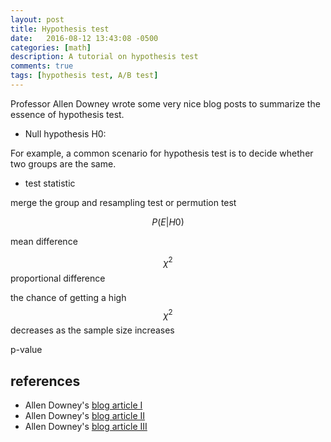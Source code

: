 ```yaml
---
layout: post
title: Hypothesis test
date:   2016-08-12 13:43:08 -0500
categories: [math]
description: A tutorial on hypothesis test
comments: true
tags: [hypothesis test, A/B test]
---
```


Professor Allen Downey wrote some very nice blog posts to summarize the 
essence of hypothesis test. 

* Null hypothesis H0: 

For example, a common scenario for hypothesis test is to decide whether two groups are the same.

* test statistic

merge the group and resampling test or permution test

$$P(E|H0)$$

mean difference

$$\chi^2$$ proportional difference

the chance of getting a high $$\chi^2$$ decreases as the sample size increases

p-value

## references
* Allen Downey's [blog article I](http://allendowney.blogspot.com/2011/05/there-is-only-one-test.html) 
* Allen Downey's [blog article II](http://allendowney.blogspot.com/2011/06/more-hypotheses-less-trivia.html)
* Allen Downey's [blog article III](http://allendowney.blogspot.com/2016/06/there-is-still-only-one-test.html)
